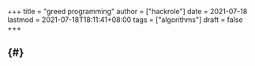+++
title = "greed programming"
author = ["hackrole"]
date = 2021-07-18
lastmod = 2021-07-18T18:11:41+08:00
tags = ["algorithms"]
draft = false
+++

##  {#}

